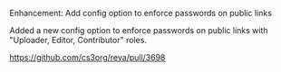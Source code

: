 Enhancement: Add config option to enforce passwords on public links

Added a new config option to enforce passwords on public links with "Uploader, Editor, Contributor" roles.

https://github.com/cs3org/reva/pull/3698

